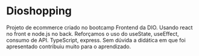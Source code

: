# Dioshopping

Projeto de ecommerce criado no bootcamp Frontend da DIO. Usando react no front e node.js no back. Reforçamos o uso do useState, useEffect, consumo de API. TypeScript, express.
Sem dúvida a didática em que foi apresentado contribuiu muito para o aprendizado.
